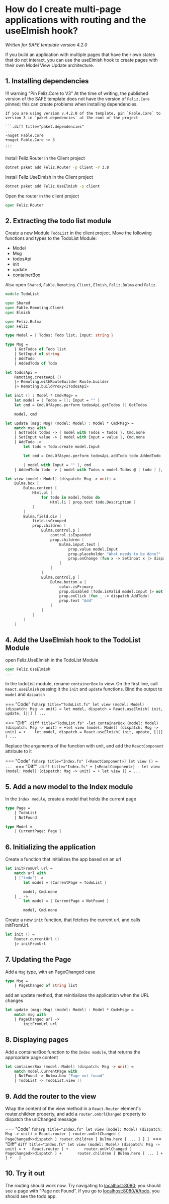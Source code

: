 ﻿# How do I create multi-page applications with routing and the useElmish hook?

*Written for SAFE template version 4.2.0*

If you build an application with multiple pages that have their own states that do not interact, you can use the useElmish hook to create pages with their own Model View Update architecture.

## 1. Installing dependencies

!!! warning "Pin Feliz.Core to V3"
    At the time of writing, the published version of the SAFE template does not have the version of `Feliz.Core` pinned; this can create problems when installing dependencies.

    If you are using version v.4.2.0 of the template, pin `Fable.Core` to version 3 in `paket.depedencies` at the root of the project

    ```.diff title="paket.dependencies"
    ...
    -nuget Fable.Core
    +nuget Fable.Core ~> 3
    ...
    ```


Install Feliz.Router in the Client project

```bash
dotnet paket add Feliz.Router -p Client -V 3.8
```

Install Feliz.UseElmish in the Client project

```bash
dotnet paket add Feliz.UseElmish -p client
```

Open the router in the client project

```fsharp title="Index.fs"
open Feliz.Router
```

## 2. Extracting the todo list module

Create a new Module `TodoList` in the client project. Move the following functions and types to the TodoList Module:

* Model
* Msg
* todosApi
* init
* update
* containerBox

Also open `Shared`, `Fable.Remoting.Client`, `Elmish`, `Feliz.Bulma` and `Feliz`. 

```fsharp title="TodoList.fs"
module TodoList

open Shared
open Fable.Remoting.Client
open Elmish

open Feliz.Bulma
open Feliz

type Model = { Todos: Todo list; Input: string }

type Msg =
    | GotTodos of Todo list
    | SetInput of string
    | AddTodo
    | AddedTodo of Todo

let todosApi =
    Remoting.createApi ()
    |> Remoting.withRouteBuilder Route.builder
    |> Remoting.buildProxy<ITodosApi>

let init () : Model * Cmd<Msg> =
    let model = { Todos = []; Input = "" }
    let cmd = Cmd.OfAsync.perform todosApi.getTodos () GotTodos

    model, cmd

let update (msg: Msg) (model: Model) : Model * Cmd<Msg> =
    match msg with
    | GotTodos todos -> { model with Todos = todos }, Cmd.none
    | SetInput value -> { model with Input = value }, Cmd.none
    | AddTodo ->
        let todo = Todo.create model.Input

        let cmd = Cmd.OfAsync.perform todosApi.addTodo todo AddedTodo

        { model with Input = "" }, cmd
    | AddedTodo todo -> { model with Todos = model.Todos @ [ todo ] }, Cmd.none

let view (model: Model) (dispatch: Msg -> unit) =
    Bulma.box [
        Bulma.content [
            Html.ol [
                for todo in model.Todos do
                    Html.li [ prop.text todo.Description ]
            ]
        ]
        Bulma.field.div [
            field.isGrouped
            prop.children [
                Bulma.control.p [
                    control.isExpanded
                    prop.children [
                        Bulma.input.text [
                            prop.value model.Input
                            prop.placeholder "What needs to be done?"
                            prop.onChange (fun x -> SetInput x |> dispatch)
                        ]
                    ]
                ]
                Bulma.control.p [
                    Bulma.button.a [
                        color.isPrimary
                        prop.disabled (Todo.isValid model.Input |> not)
                        prop.onClick (fun _ -> dispatch AddTodo)
                        prop.text "Add"
                    ]
                ]
            ]
        ]
    ]
```

## 4. Add the UseElmish hook to the TodoList Module

open Feliz.UseElmish in the TodoList Module

```fsharp title="TodoList.fs"
open Feliz.UseElmish
...
```

In the todoList module, rename `containerBox` to view.
On the first line, call `React.useElmish` passing it the `init` and `update` functions. Bind the output to `model` and `dispatch`

=== "Code"
    ```fsharp title="TodoList.fs"
    let view (model: Model) (dispatch: Msg -> unit) =
        let model, dispatch = React.useElmish( init, update, [||] )
        ...
    ```

=== "Diff"
    ```.diff title="TodoList.fs"
    -let containerBox (model: Model) (dispatch: Msg -> unit) =
    +let view (model: Model) (dispatch: Msg -> unit) =
    +    let model, dispatch = React.useElmish( init, update, [||] )
        ...
    ```

Replace the arguments of the function with unit, and add the `ReactComponent` attribute to it

=== "Code"
    ```fsharp title="Index.fs"
    [<ReactComponent>]
    let view () =
        ...
    ```
=== "Diff"
    ```.diff title="Index.fs"
    + [<ReactComponent>]
    - let view (model: Model) (dispatch: Msg -> unit) =
    + let view () =
          ...
    ```

## 5. Add a new model to the Index module

In the `Index module`, create a model that holds the current page

```fsharp title="Index.fs"
type Page =
    | TodoList
    | NotFound

type Model =
    { CurrentPage: Page }
```
## 6. Initializing the application

Create a function that initializes the app based on an url

```fsharp title="Index.fs"
let initFromUrl url =
    match url with
    | ["todo"] ->
        let model = {CurrentPage = TodoList }

        model, Cmd.none
    | _ ->
        let model = { CurrentPage = NotFound }

        model, Cmd.none
```

Create a new `init` function, that fetches the current url, and calls initFromUrl. 

```fsharp title="Index.fs"
let init () =
    Router.currentUrl ()
    |> initFromUrl
```
## 7. Updating the Page

Add a `Msg` type, with an PageChanged case

```fsharp title="Index.fs"
type Msg = 
    | PageChanged of string list
```
add an update method, that reinitializes the application when the URL changes

```fsharp title="Index.fs"
let update (msg: Msg) (model: Model) : Model * Cmd<Msg> =
    match msg with
    | PageChanged url ->
        initFromUrl url
```

## 8. Displaying pages

Add a containerBox function to the `Index module`, that returns the appropriate page content

```fsharp title="Index.fs"
let containerBox (model: Model) (dispatch: Msg -> unit) =
    match model.CurrentPage with
    | NotFound -> Bulma.box "Page not found"
    | TodoList -> TodoList.view ()
```
## 9. Add the router to the view

Wrap the content of the view method in a `React.Router` element's router.children property, and add a `router.onUrlChanged` property to dispatch the urlChanged message

=== "Code"
    ```fsharp title="Index.fs"
    let view (model: Model) (dispatch: Msg -> unit) =
        React.router [
            router.onUrlChanged ( PageChanged>>dispatch )
            router.children [
                Bulma.hero [
                ...
                ]
            ]
        ]
    ```
=== "Diff"
    ```diff title="Index.fs"
    let view (model: Model) (dispatch: Msg -> unit) =
    +   React.router [
    +       router.onUrlChanged ( PageChanged>>dispatch )
    +       router.children [
                Bulma.hero [
                ...
                ]
    +       ]
    +   ]
    ```

## 10.  Try it out

The routing should work now. Try navigating to [localhost:8080](http://localhost:8080/); you should see a page with "Page not Found". If you go to [localhost:8080/#/todo](http://localhost:8080/#/todo), you should see the todo app.
